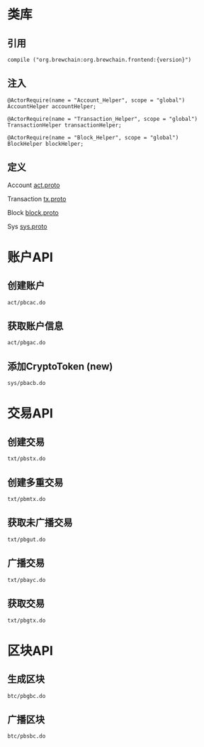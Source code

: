 # 类库
## 引用
	compile ("org.brewchain:org.brewchain.frontend:{version}")
## 注入
	@ActorRequire(name = "Account_Helper", scope = "global")
	AccountHelper accountHelper;

	@ActorRequire(name = "Transaction_Helper", scope = "global")
	TransactionHelper transactionHelper;

	@ActorRequire(name = "Block_Helper", scope = "global")
	BlockHelper blockHelper;

## 定义
Account     [act.proto](http://cwvi.club:9999/chaincore/account/blob/master/src/main/proto/act.proto)

Transaction [tx.proto](http://cwvi.club:9999/chaincore/account/blob/master/src/main/proto/tx.proto)

Block       [block.proto](http://cwvi.club:9999/chaincore/account/blob/master/src/main/proto/block.proto)

Sys         [sys.proto](http://cwvi.club:9999/chaincore/account/blob/master/src/main/proto/sys.proto)
# 账户API
## 创建账户
	act/pbcac.do
## 获取账户信息
	act/pbgac.do
## 添加CryptoToken (new)
	sys/pbacb.do

# 交易API
## 创建交易
	txt/pbstx.do
## 创建多重交易
	txt/pbmtx.do
## 获取未广播交易
	txt/pbgut.do
## 广播交易
	txt/pbayc.do
## 获取交易
	txt/pbgtx.do

# 区块API
## 生成区块
	btc/pbgbc.do
## 广播区块
	btc/pbsbc.do